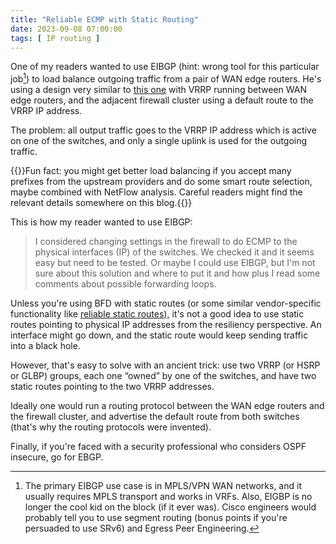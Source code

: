 ```yaml
---
title: "Reliable ECMP with Static Routing"
date: 2023-09-08 07:00:00
tags: [ IP routing ]
---
```

One of my readers wanted to use EIBGP (hint: wrong tool for this particular job[^WTFTJ]) to load balance outgoing traffic from a pair of WAN edge routers. He's using a design very similar to [this one](https://blog.ipspace.net/2022/02/nexus-icmp-redirects.html) with VRRP running between WAN edge routers, and the adjacent firewall cluster using a default route to the VRRP IP address.

The problem: all output traffic goes to the VRRP IP address which is active on one of the switches, and only a single uplink is used for the outgoing traffic.
<!--more-->
{{<note info>}}Fun fact: you might get better load balancing if you accept many prefixes from the upstream providers and do some smart route selection, maybe combined with NetFlow analysis. Careful readers might find the relevant details somewhere on this blog.{{</note>}}

This is how my reader wanted to use EIBGP:

> I considered changing settings in the firewall to do ECMP to the physical interfaces (IP) of the switches. We checked it and it seems easy but need to be tested. Or maybe I could use EIBGP, but I'm not sure about this solution and where to put it and how plus I read some comments about possible forwarding loops.

Unless you're using BFD with static routes (or some similar vendor-specific functionality like [reliable static routes](/2007/02/reliable-static-routing.html)), it's not a good idea to use  static routes pointing to physical IP addresses from the resiliency perspective. An interface might go down, and the static route would keep sending traffic into a black hole.

However, that's easy to solve with an ancient trick: use two VRRP (or HSRP or GLBP) groups, each one “owned” by one of the switches, and have two static routes pointing to the two VRRP addresses.

Ideally one would run a routing protocol between the WAN edge routers and the firewall cluster, and advertise the default route from both switches (that's why the routing protocols were invented). 

Finally, if you're faced with a security professional who considers OSPF insecure, go for EBGP.

[^WTFTJ]: The primary EIBGP use case is in MPLS/VPN WAN networks, and it usually requires MPLS transport and works in VRFs. Also, EIGBP is no longer the cool kid on the block (if it ever was). Cisco engineers would probably tell you to use segment routing (bonus points if you're persuaded to use SRv6) and Egress Peer Engineering.